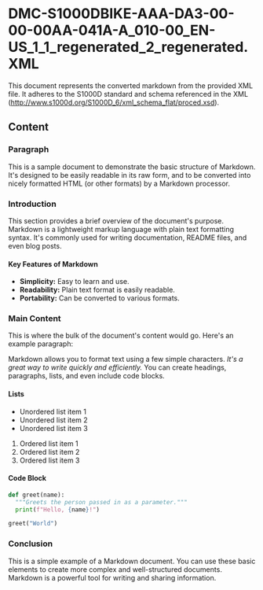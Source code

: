 # DMC-S1000DBIKE-AAA-DA3-00-00-00AA-041A-A_010-00_EN-US_1_1_regenerated_2_regenerated.XML

This document represents the converted markdown from the provided XML file. It adheres to the S1000D standard and schema referenced in the XML (http://www.s1000d.org/S1000D_6/xml_schema_flat/proced.xsd).

## Content

### Paragraph

This is a sample document to demonstrate the basic structure of Markdown. It's designed to be easily readable in its raw form, and to be converted into nicely formatted HTML (or other formats) by a Markdown processor.

### Introduction

This section provides a brief overview of the document's purpose. Markdown is a lightweight markup language with plain text formatting syntax. It's commonly used for writing documentation, README files, and even blog posts.

#### Key Features of Markdown

*   **Simplicity:** Easy to learn and use.
*   **Readability:** Plain text format is easily readable.
*   **Portability:** Can be converted to various formats.

### Main Content

This is where the bulk of the document's content would go. Here's an example paragraph:

Markdown allows you to format text using a few simple characters. *It's a great way to write quickly and efficiently.* You can create headings, paragraphs, lists, and even include code blocks.

#### Lists

*   Unordered list item 1
*   Unordered list item 2
*   Unordered list item 3

1.  Ordered list item 1
2.  Ordered list item 2
3.  Ordered list item 3

#### Code Block

```python
def greet(name):
  """Greets the person passed in as a parameter."""
  print(f"Hello, {name}!")

greet("World")
```

### Conclusion

This is a simple example of a Markdown document. You can use these basic elements to create more complex and well-structured documents. Markdown is a powerful tool for writing and sharing information.